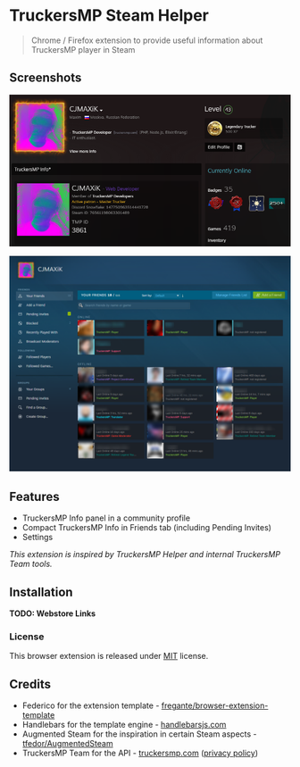 # TruckersMP Steam Helper

> Chrome / Firefox extension to provide useful information about TruckersMP player in Steam

## Screenshots
![Profile](/media/profile.png)

![Friends](/media/friends.png)

## Features

- TruckersMP Info panel in a community profile
- Compact TruckersMP Info in Friends tab (including Pending Invites)
- Settings

*This extension is inspired by TruckersMP Helper and internal TruckersMP Team tools.*

## Installation

**TODO: Webstore Links**

### License

This browser extension is released under [MIT](LICENSE.md) license.

## Credits

- Federico for the extension template - [fregante/browser-extension-template](https://github.com/fregante/browser-extension-template)
- Handlebars for the template engine - [handlebarsjs.com](https://handlebarsjs.com/)
- Augmented Steam for the inspiration in certain Steam aspects - [tfedor/AugmentedSteam](https://github.com/tfedor/AugmentedSteam)
- TruckersMP Team for the API - [truckersmp.com](https://truckersmp.com) ([privacy policy](https://truckersmp.com/policy))
